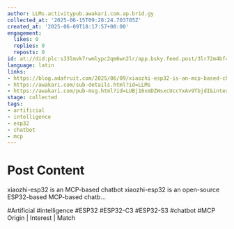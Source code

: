 ```yaml
---
author: LLMs.activitypub.awakari.com.ap.brid.gy
collected_at: '2025-06-15T09:28:24.703785Z'
created_at: '2025-06-09T18:17:57+00:00'
engagement:
  likes: 0
  replies: 0
  reposts: 0
id: at://did:plc:s33lmvk7rwmlypc2qm6wn2lr/app.bsky.feed.post/3lr72m4bf42k2
language: latin
links:
- https://blog.adafruit.com/2025/06/09/xiaozhi-esp32-is-an-mcp-based-chatbot/
- https://awakari.com/sub-details.html?id=LLMs
- https://awakari.com/pub-msg.html?id=LUBj16xmDZWsxcUccYxAv9TbjdI&interestId=LLMs
stage: collected
tags:
- artificial
- intelligence
- esp32
- chatbot
- mcp
---
```


# Post Content

xiaozhi-esp32 is an MCP-based chatbot xiaozhi-esp32 is an open-source ESP32-based MCP-based chatb...


#Artificial #intelligence #ESP32 #ESP32-C3 #ESP32-S3 #chatbot #MCP
Origin | Interest | Match
